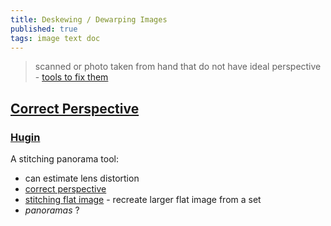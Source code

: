 ```yaml
---
title: Deskewing / Dewarping Images
published: true
tags: image text doc
---
```

>  scanned or photo taken from hand that do not have ideal perspective - [tools to fix them](https://safjan.com/tools-for-doc-deskewing-and-dewarping/#page-dewarp-11k-stars)

## [Correct Perspective](https://chatgpt.com/share/681c79f3-9dec-800d-b268-ac7b4160f260)

### [Hugin](https://hugin.sourceforge.io/tutorials/index.shtml) 


A stitching panorama tool:
- can estimate lens distortion
- [correct perspective](https://hugin.sourceforge.io/tutorials/perspective/en.shtml)
- [stitching flat image](https://hugin.sourceforge.io/tutorials/scans/en.shtml) - recreate larger flat image from a set
- _panoramas_ ?



